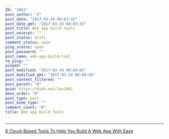 ```yaml
---
ID: "1061"
post_author: "2"
post_date: "2017-03-24 08:03:42"
post_date_gmt: "2017-03-24 08:03:42"
post_title: Web app build tools
post_excerpt: ""
post_status: draft
comment_status: open
ping_status: open
post_password: ""
post_name: web-app-build-tool
to_ping: ""
pinged: ""
post_modified: "2017-03-24 08:04:03"
post_modified_gmt: "2017-03-24 08:04:03"
post_content_filtered: ""
post_parent: "0"
guid: https://0ink.net/?p=1061
menu_order: "0"
post_type: post
post_mime_type: ""
comment_count: "0"
title: Web app build tools
...
```

---

[6 Cloud-Based Tools To Help You Build A Web App With Ease](http://www.lifehack.org/468599/6-cloud-based-tools-to-help-you-build-a-web-app-with-ease)


